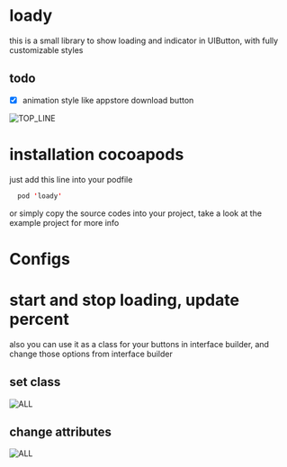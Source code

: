 # loady
this is a small library to show loading and indicator in UIButton, with fully customizable styles

## todo
- [x] animation style like appstore download button

![TOP_LINE](https://raw.githubusercontent.com/farshadjahanmanesh/loady/master/loady/examples/_gif.gif)


# installation cocoapods
just add this line into your podfile
```swift
  pod 'loady'
```
or simply copy the source codes into your project, take a look at the example project for more info

# Configs


# start and stop loading, update percent


also you can use it as a class for your buttons in interface builder, and change those options from interface builder

## set class
![ALL](https://raw.githubusercontent.com/farshadjahanmanesh/loady/master/loady/examples/_setClass.png)

## change attributes
![ALL](https://raw.githubusercontent.com/farshadjahanmanesh/loady/master/loady/examples/_properties.png)
